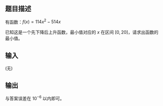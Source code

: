## 题目描述

有函数：$f(x)=114x^2-514x$

已知这是一个先下降后上升函数，最小值对应的 $x$ 在区间 $[0,20]$，请求出函数的最小值。

## 输入

(无)

## 输出

与答案误差在 $10^{-6}$ 以内即可。
